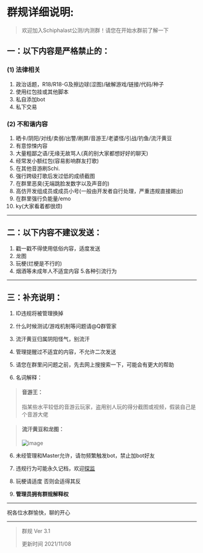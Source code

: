# 群规详细说明:
> 欢迎加入Schiphalast公测/内测群！请您在开始水群前了解一下

## 一：以下内容是严格禁止的：
### (1) 法律相关
1. 政治话题，R18/R18-G及擦边球(涩图)/破解游戏/链接/代码/种子
2. 使用红包挂或其他脚本
3. 私自添加bot
4. 私下交易

### (2) 不和谐内容
1. 晒卡/阴阳/对线/卖弱/出警/刷屏/音游王/老婆怪/引战/钓鱼/流汗黄豆
2. 有意惊悚内容
3. 大量粗鄙之语/无缘无故骂人(真的别大家都想好好的聊天)
4. 经常发小额红包(容易影响群友打歌)
6. 在其他音游刷Schi.
7. 强行跨级打歌后发过低的成绩截图
8. 在群里恶臭(无端跳脸发数字以及声音的)
9. 高仿开发组成员或成员小号(一般由开发者自行处理，严重违规直接踢出)
10. 在群里强行负能量/emo
11. ky(大家看着都很烦)

---

## 二：以下内容不建议发送：
1. 戳一戳不得使用低俗内容，适度发送
2. 龙图
3. 玩梗(烂梗是不行的)
4. 烟酒等未成年人不适宜内容
5.各种引流行为

---

## 三：补充说明：
1. ID违规将被管理换掉
2. 什么时候测试/游戏机制等问题请@Q群管家
3. 流汗黄豆归属阴阳怪气，别流汗
4. 管理提醒过不适宜的内容，不允许二次发送
5.  请您在群里问问题之前，先去网上搜搜索一下，可能会有更大的帮助

6. 名词解释：
> #### 音游王：
> 指某些水平较低的音游云玩家，盗用别人玩的得分截图或视频，假装自己是个音游大佬

> #### 流汗黄豆和龙图：
> ![image](https://user-images.githubusercontent.com/62653664/139514294-a22fb3d8-9de7-4e94-96b7-bd8384a794b8.jpeg)

6. 未经管理和Master允许，请勿频繁触发bot，禁止加bot好友

7. 违规行为可能永久记档，欢迎[探监](https://github.com/Delta-Games/Documents/blob/main/QQ%E7%BE%A4%E7%AE%A1%E7%90%86%E7%9B%B8%E5%85%B3/%E8%BF%9D%E8%A7%84%E8%AE%B0%E5%BD%95%E7%95%99%E6%A1%A3.md)

8. 玩梗请适度 否则会适得其反

9.  **管理员拥有群规解释权**

---

祝各位水群愉快，聊的开心

---

> 群规 Ver 3.1
> 
> 更新时间 2021/11/08
